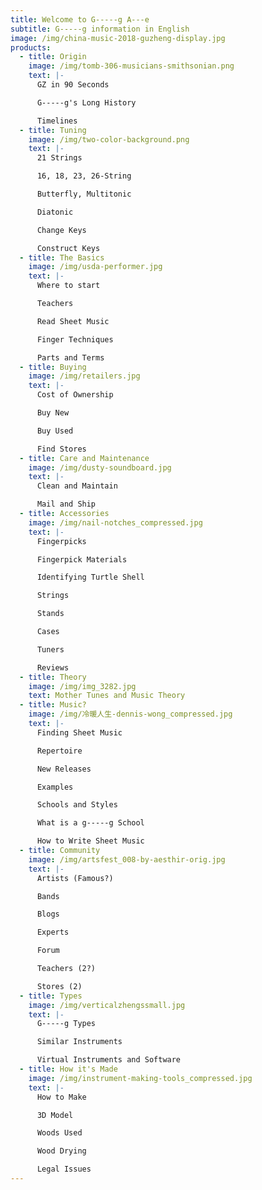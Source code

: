 ```yaml
---
title: Welcome to G-----g A---e
subtitle: G-----g information in English
image: /img/china-music-2018-guzheng-display.jpg
products:
  - title: Origin
    image: /img/tomb-306-musicians-smithsonian.png
    text: |-
      GZ in 90 Seconds

      G-----g's Long History

      Timelines
  - title: Tuning
    image: /img/two-color-background.png
    text: |-
      21 Strings

      16, 18, 23, 26-String

      Butterfly, Multitonic

      Diatonic

      Change Keys

      Construct Keys
  - title: The Basics
    image: /img/usda-performer.jpg
    text: |-
      Where to start

      Teachers

      Read Sheet Music

      Finger Techniques

      Parts and Terms
  - title: Buying
    image: /img/retailers.jpg
    text: |-
      Cost of Ownership

      Buy New

      Buy Used

      Find Stores
  - title: Care and Maintenance
    image: /img/dusty-soundboard.jpg
    text: |-
      Clean and Maintain

      Mail and Ship
  - title: Accessories
    image: /img/nail-notches_compressed.jpg
    text: |-
      Fingerpicks

      Fingerpick Materials

      Identifying Turtle Shell

      Strings

      Stands

      Cases

      Tuners

      Reviews
  - title: Theory
    image: /img/img_3282.jpg
    text: Mother Tunes and Music Theory
  - title: Music?
    image: /img/冷暖人生-dennis-wong_compressed.jpg
    text: |-
      Finding Sheet Music

      Repertoire

      New Releases

      Examples

      Schools and Styles

      What is a g-----g School

      How to Write Sheet Music
  - title: Community
    image: /img/artsfest_008-by-aesthir-orig.jpg
    text: |-
      Artists (Famous?)

      Bands

      Blogs

      Experts

      Forum

      Teachers (2?)

      Stores (2)
  - title: Types
    image: /img/verticalzhengssmall.jpg
    text: |-
      G-----g Types

      Similar Instruments

      Virtual Instruments and Software
  - title: How it's Made
    image: /img/instrument-making-tools_compressed.jpg
    text: |-
      How to Make

      3D Model

      Woods Used

      Wood Drying

      Legal Issues
---
```

